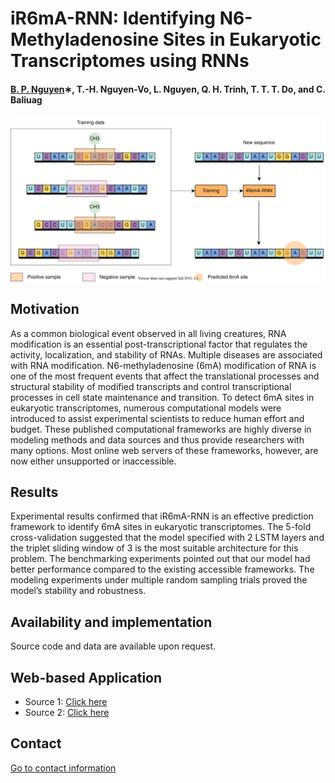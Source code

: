 # iR6mA-RNN: Identifying N6-Methyladenosine Sites in Eukaryotic Transcriptomes using RNNs


#### [B. P. Nguyen](https://homepages.ecs.vuw.ac.nz/~nguyenb5/about.html)∗, T.-H. Nguyen-Vo, L. Nguyen, Q. H. Trinh, T. T. T. Do, and C. Baliuag 

![alt text](https://github.com/mldlproject/2023-iR6mA-RNN/blob/main/iR6mA_RNN_abs.svg)

## Motivation
As a common biological event observed in all living creatures, RNA modification is an essential post-transcriptional
factor that regulates the activity, localization, and stability of RNAs. Multiple diseases are associated with RNA modification.
N6-methyladenosine (6mA) modification of RNA is one of the most frequent events that affect the translational processes and
structural stability of modified transcripts and control transcriptional processes in cell state maintenance and transition.
To detect 6mA sites in eukaryotic transcriptomes, numerous computational models were introduced to assist experimental
scientists to reduce human effort and budget. These published computational frameworks are highly diverse in modeling methods and data 
sources and thus provide researchers with many options. Most online web servers of these frameworks, however, are now either unsupported or inaccessible.

## Results
Experimental results confirmed that iR6mA-RNN is an effective prediction framework to identify 6mA sites in eukaryotic transcriptomes. 
The 5-fold cross-validation suggested that the model specified with 2 LSTM layers and the triplet sliding window of 3 is the most suitable architecture for
this problem. The benchmarking experiments pointed out that our model had better performance compared to the existing accessible frameworks. 
The modeling experiments under multiple random sampling trials proved the model’s stability and robustness.

## Availability and implementation
Source code and data are available upon request. 

## Web-based Application
- Source 1: [Click here](http://124.197.54.240:5005/)
- Source 2: [Click here](http://14.231.233.168:5005/)

## Contact 
[Go to contact information](https://homepages.ecs.vuw.ac.nz/~nguyenb5/contact.html)
